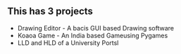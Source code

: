 ## This has 3 projects

- Drawing Editor - A bacis GUI based Drawing software
- Koaoa Game - An India based Gameusing Pygames
- LLD and HLD of a University Portsl
